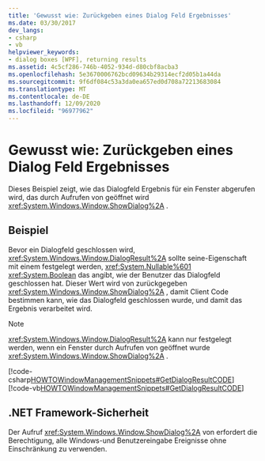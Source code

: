 ```yaml
---
title: 'Gewusst wie: Zurückgeben eines Dialog Feld Ergebnisses'
ms.date: 03/30/2017
dev_langs:
- csharp
- vb
helpviewer_keywords:
- dialog boxes [WPF], returning results
ms.assetid: 4c5cf286-746b-4052-934d-d80cbf8acba3
ms.openlocfilehash: 5e3670006762bcd09634b29314ecf2d05b1a44da
ms.sourcegitcommit: 9f6df084c53a3da0ea657ed0d708a72213683084
ms.translationtype: MT
ms.contentlocale: de-DE
ms.lasthandoff: 12/09/2020
ms.locfileid: "96977962"
---
```

# <a name="how-to-return-a-dialog-box-result"></a>Gewusst wie: Zurückgeben eines Dialog Feld Ergebnisses
Dieses Beispiel zeigt, wie das Dialogfeld Ergebnis für ein Fenster abgerufen wird, das durch Aufrufen von geöffnet wird <xref:System.Windows.Window.ShowDialog%2A> .  
  
## <a name="example"></a>Beispiel  
 Bevor ein Dialogfeld geschlossen wird, <xref:System.Windows.Window.DialogResult%2A> sollte seine-Eigenschaft mit einem festgelegt werden, <xref:System.Nullable%601> <xref:System.Boolean> das angibt, wie der Benutzer das Dialogfeld geschlossen hat. Dieser Wert wird von zurückgegeben <xref:System.Windows.Window.ShowDialog%2A> , damit Client Code bestimmen kann, wie das Dialogfeld geschlossen wurde, und damit das Ergebnis verarbeitet wird.  
  
> [!NOTE]
> <xref:System.Windows.Window.DialogResult%2A> kann nur festgelegt werden, wenn ein Fenster durch Aufrufen von geöffnet wurde <xref:System.Windows.Window.ShowDialog%2A> .  
  
 [!code-csharp[HOWTOWindowManagementSnippets#GetDialogResultCODE](~/samples/snippets/csharp/VS_Snippets_Wpf/HOWTOWindowManagementSnippets/CSharp/MainWindow.xaml.cs#getdialogresultcode)]
 [!code-vb[HOWTOWindowManagementSnippets#GetDialogResultCODE](~/samples/snippets/visualbasic/VS_Snippets_Wpf/HOWTOWindowManagementSnippets/visualbasic/mainwindow.xaml.vb#getdialogresultcode)]  
  
## <a name="net-framework-security"></a>.NET Framework-Sicherheit  
 Der Aufruf <xref:System.Windows.Window.ShowDialog%2A> von erfordert die Berechtigung, alle Windows-und Benutzereingabe Ereignisse ohne Einschränkung zu verwenden.
